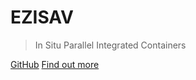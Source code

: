 # EZISAV

> In Situ Parallel Integrated Containers

[GitHub](https://github.com/m-s-will/EZISAV/)
[Find out more](#EZISAV)

